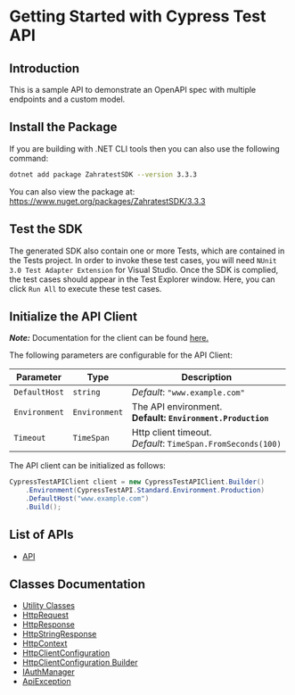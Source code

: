 
# Getting Started with Cypress Test API

## Introduction

This is a sample API to demonstrate an OpenAPI spec with multiple endpoints and a custom model.

## Install the Package

If you are building with .NET CLI tools then you can also use the following command:

```bash
dotnet add package ZahratestSDK --version 3.3.3
```

You can also view the package at:
https://www.nuget.org/packages/ZahratestSDK/3.3.3

## Test the SDK

The generated SDK also contain one or more Tests, which are contained in the Tests project. In order to invoke these test cases, you will need `NUnit 3.0 Test Adapter Extension` for Visual Studio. Once the SDK is complied, the test cases should appear in the Test Explorer window. Here, you can click `Run All` to execute these test cases.

## Initialize the API Client

**_Note:_** Documentation for the client can be found [here.](https://www.github.com/ZahraN444/zahratest-dotnet-sdk/tree/3.3.3/doc/client.md)

The following parameters are configurable for the API Client:

| Parameter | Type | Description |
|  --- | --- | --- |
| `DefaultHost` | `string` | *Default*: `"www.example.com"` |
| `Environment` | `Environment` | The API environment. <br> **Default: `Environment.Production`** |
| `Timeout` | `TimeSpan` | Http client timeout.<br>*Default*: `TimeSpan.FromSeconds(100)` |

The API client can be initialized as follows:

```csharp
CypressTestAPIClient client = new CypressTestAPIClient.Builder()
    .Environment(CypressTestAPI.Standard.Environment.Production)
    .DefaultHost("www.example.com")
    .Build();
```

## List of APIs

* [API](https://www.github.com/ZahraN444/zahratest-dotnet-sdk/tree/3.3.3/doc/controllers/api.md)

## Classes Documentation

* [Utility Classes](https://www.github.com/ZahraN444/zahratest-dotnet-sdk/tree/3.3.3/doc/utility-classes.md)
* [HttpRequest](https://www.github.com/ZahraN444/zahratest-dotnet-sdk/tree/3.3.3/doc/http-request.md)
* [HttpResponse](https://www.github.com/ZahraN444/zahratest-dotnet-sdk/tree/3.3.3/doc/http-response.md)
* [HttpStringResponse](https://www.github.com/ZahraN444/zahratest-dotnet-sdk/tree/3.3.3/doc/http-string-response.md)
* [HttpContext](https://www.github.com/ZahraN444/zahratest-dotnet-sdk/tree/3.3.3/doc/http-context.md)
* [HttpClientConfiguration](https://www.github.com/ZahraN444/zahratest-dotnet-sdk/tree/3.3.3/doc/http-client-configuration.md)
* [HttpClientConfiguration Builder](https://www.github.com/ZahraN444/zahratest-dotnet-sdk/tree/3.3.3/doc/http-client-configuration-builder.md)
* [IAuthManager](https://www.github.com/ZahraN444/zahratest-dotnet-sdk/tree/3.3.3/doc/i-auth-manager.md)
* [ApiException](https://www.github.com/ZahraN444/zahratest-dotnet-sdk/tree/3.3.3/doc/api-exception.md)

